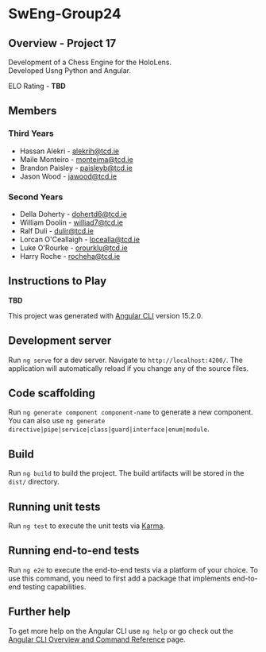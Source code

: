 # SwEng-Group24
## Overview - Project 17
Development of a Chess Engine for the HoloLens.  
Developed Usng Python and Angular.  

ELO Rating - **TBD**

## Members
### Third Years
* Hassan Alekri - alekrih@tcd.ie
* Maile Monteiro - monteima@tcd.ie
* Brandon Paisley - paisleyb@tcd.ie
* Jason Wood - jawood@tcd.ie
### Second Years
* Della Doherty - dohertd6@tcd.ie
* William Doolin - williad7@tcd.ie
* Ralf Duli - dulir@tcd.ie
* Lorcan O'Ceallaigh - locealla@tcd.ie
* Luke O'Rourke - orourklu@tcd.ie
* Harry Roche - rocheha@tcd.ie

## Instructions to Play
**TBD**


This project was generated with [Angular CLI](https://github.com/angular/angular-cli) version 15.2.0.

## Development server

Run `ng serve` for a dev server. Navigate to `http://localhost:4200/`. The application will automatically reload if you change any of the source files.

## Code scaffolding

Run `ng generate component component-name` to generate a new component. You can also use `ng generate directive|pipe|service|class|guard|interface|enum|module`.

## Build

Run `ng build` to build the project. The build artifacts will be stored in the `dist/` directory.

## Running unit tests

Run `ng test` to execute the unit tests via [Karma](https://karma-runner.github.io).

## Running end-to-end tests

Run `ng e2e` to execute the end-to-end tests via a platform of your choice. To use this command, you need to first add a package that implements end-to-end testing capabilities.

## Further help

To get more help on the Angular CLI use `ng help` or go check out the [Angular CLI Overview and Command Reference](https://angular.io/cli) page.
